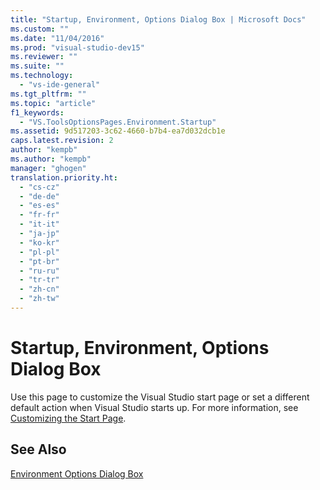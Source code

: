 ```yaml
---
title: "Startup, Environment, Options Dialog Box | Microsoft Docs"
ms.custom: ""
ms.date: "11/04/2016"
ms.prod: "visual-studio-dev15"
ms.reviewer: ""
ms.suite: ""
ms.technology: 
  - "vs-ide-general"
ms.tgt_pltfrm: ""
ms.topic: "article"
f1_keywords: 
  - "VS.ToolsOptionsPages.Environment.Startup"
ms.assetid: 9d517203-3c62-4660-b7b4-ea7d032dcb1e
caps.latest.revision: 2
author: "kempb"
ms.author: "kempb"
manager: "ghogen"
translation.priority.ht: 
  - "cs-cz"
  - "de-de"
  - "es-es"
  - "fr-fr"
  - "it-it"
  - "ja-jp"
  - "ko-kr"
  - "pl-pl"
  - "pt-br"
  - "ru-ru"
  - "tr-tr"
  - "zh-cn"
  - "zh-tw"
---
```

# Startup, Environment, Options Dialog Box
Use this page to customize the Visual Studio start page or set a different default action when Visual Studio starts up. For more information, see [Customizing the Start Page](../../ide/customizing-the-start-page-for-visual-studio.md).  
  
## See Also  
 [Environment Options Dialog Box](../../ide/reference/environment-options-dialog-box.md)